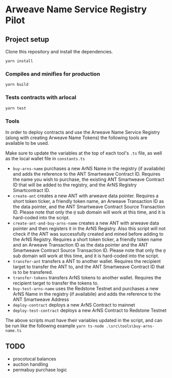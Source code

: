 # Arweave Name Service Registry Pilot

## Project setup

Clone this repository and install the dependencies.

```
yarn install
```

### Compiles and minifies for production

```
yarn build
```

### Tests contracts with arlocal

```
yarn test
```

### Tools

In order to deploy contracts and use the Arweave Name Service Registry (along with creating Arweave Name Tokens) the following tools are available to be used.

Make sure to update the variables at the top of each tool's `.ts` file, as well as the local wallet file in `constants.ts`

- `buy-arns-name` purchases a new ArNS Name in the registry (if availabile) and adds the reference to the ANT Smartweave Contract ID. Requires the name you wish to purchase, the existing ANT Smartweave Contract ID that will be added to the registry, and the ArNS Registry Smartcontract ID.
- `create-ant` creates a new ANT with arweave data pointer. Requires a short token ticker, a friendly token name, an Arweave Transaction ID as the data pointer, and the ANT Smartweave Contract Source Transaction ID. Please note that only the `@` sub domain will work at this time, and it is hard-coded into the script.
- `create-ant-and-buy-arns-name` creates a new ANT with arweave data pointer and then registers it in the ArNS Registry. Also this script will not check if the ANT was successfully created and mined before adding to the ArNS Registry. Requires a short token ticker, a friendly token name and an Arweave Transaction ID as the data pointer and the ANT Smartweave Contract Source Transaction ID. Please note that only the `@` sub domain will work at this time, and it is hard-coded into the script.
- `transfer-ant` transfers a ANT to another wallet. Requires the recipient target to transfer the ANT to, and the ANT Smartweave Contract ID that is to be transfered.
- `transfer-tokens` transfers ArNS tokens to another wallet. Requires the recipient target to transfer the tokens to.
- `buy-test-arns-name` uses the Redstone Testnet and purchases a new ArNS Name in the registry (if availabile) and adds the reference to the ANT Smartweave Address
- `deploy-contract` deploys a new ArNS Contract to mainnet
- `deploy-test-contract` deploys a new ArNS Contract to Redstone Testnet

The above scripts must have their variables updated in the script, and can be run like the following example
`yarn ts-node .\src\tools\buy-arns-name.ts`

## TODO

- procotocal balances
- auction handling
- permabuy purchase logic
